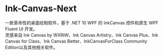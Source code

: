 # Ink-Canvas-Next
一款革命性的桌面绘制软件，基于 .NET 10 WPF 的 InkCanvas 控件和原生 WPF Fluent UI 开发。 <br>
灵感来自 Ink Canvas by WXRIW、Ink Canvas Artistry、Ink Canvas Plus、Ink Canvas for Class、Ink Canvas Better、InkCanvasForClass Community Edition以及其他相关软件。
